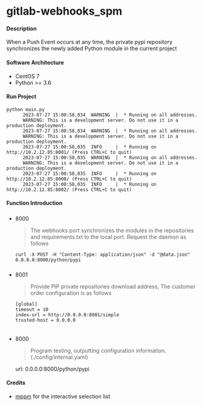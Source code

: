 # gitlab-webhooks_spm

#### Description

When a Push Event occurs at any time, the private pypi repository synchronizes the newly added Python module in the current project

#### Software Architecture

+ CentOS 7
+ Python >= 3.6

#### Run Project
```shell
python main.py
      2023-07-27 15:00:58,034  WARNING  |  * Running on all addresses.
      WARNING: This is a development server. Do not use it in a production deployment.
      2023-07-27 15:00:58,034  WARNING  |  * Running on all addresses.
      WARNING: This is a development server. Do not use it in a production deployment.
      2023-07-27 15:00:58,035  INFO     |  * Running on http://10.2.12.85:8001/ (Press CTRL+C to quit)
      2023-07-27 15:00:58,035  WARNING  |  * Running on all addresses.
      WARNING: This is a development server. Do not use it in a production deployment.
      2023-07-27 15:00:58,035  INFO     |  * Running on http://10.2.12.85:8000/ (Press CTRL+C to quit)
      2023-07-27 15:00:58,035  INFO     |  * Running on http://10.2.12.85:8002/ (Press CTRL+C to quit)
```

#### Function Introduction
#####
+ 8000
    > The webhooks port synchronizes the modules in the repositories and requirements.txt to the local port. Request the daemon as follows

    ```text
    curl -X POST -H "Content-Type: application/json" -d "@data.json" 0.0.0.0:8000/python/pypi
    ``` 

#####
+ 8001
    > Provide PIP private repositories download address, The customer order configuration is as follows

    ```text
    [global]  
    timeout = 10  
    index-url = http://0.0.0.0:8001/simple  
    trusted-host = 0.0.0.0   
    ```

######
+ 8000
    > Program testing, outputting configuration information.(./config/internal.yaml)

    url: 0.0.0.0:8000/python/pypi 

#### Credits

+ [mppm](https://gitee.com/TianCiwang/mppm) for the interactive selection list
